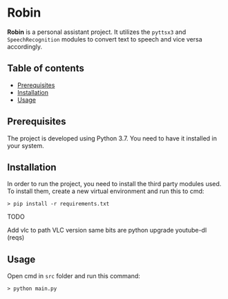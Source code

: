 # Robin

**Robin** is a personal assistant project. It utilizes the `pyttsx3` 
and `SpeechRecognition` modules to convert text to speech and vice versa
accordingly.

## Table of contents

- [Prerequisites](#prerequisites)
- [Installation](#installation)
- [Usage](#usage)

## Prerequisites
The project is developed using Python 3.7. You need to have it installed in your
system.

## Installation
In order to run the project, you need to install the third party modules
used. To install them, create a new virtual environment and run this 
to cmd:
```
> pip install -r requirements.txt
```

TODO

Add vlc to path
VLC version same bits are python
upgrade youtube-dl (reqs)

## Usage
Open cmd in `src` folder and run this command:
```
> python main.py
```